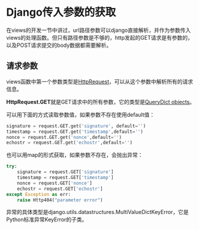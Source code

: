 # Django传入参数的获取

在views的开发一节中讲过，url路径参数可以django直接解析，并作为参数传入views的处理函数。但只有路径参数是不够的，http发起的GET请求是有参数的，以及POST请求提交的body数据都需要解析。

## 请求参数

views函数中第一个参数类型是[HttpRequest][1]，可以从这个参数中解析所有的请求信息。

**HttpRequest.GET**就是GET请求中的所有参数，它的类型是[QueryDict objects][2]。

可以用下面的方式读取参数值，如果参数不存在使用default值：

```python
signature = request.GET.get('signature', default='')
timestamp = request.GET.get('timestamp',default='')
nonce = request.GET.get('nonce',default='')
echostr = request.GET.get('echostr',default='')
```

也可以用map的形式获取，如果参数不存在，会抛出异常：

```python
try:
    signature = request.GET['signature']
    timestamp = request.GET['timestamp']
    nonce = request.GET['nonce']
    echostr = request.GET['echostr']
except Exception as err:
    raise Http404("parameter error")
```
 
异常的具体类型是django.utils.datastructures.MultiValueDictKeyError，它是Python标准异常KeyError的子类。

[1]: https://docs.djangoproject.com/en/2.2/ref/request-response/ "Django Request and response objects"
[2]: https://docs.djangoproject.com/en/2.2/ref/request-response/#querydict-objects "QueryDict objects"
